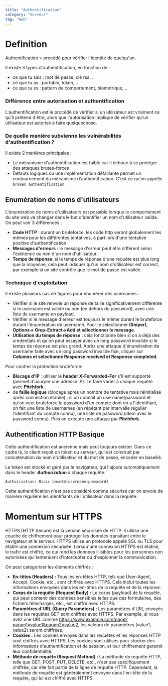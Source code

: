 ```yaml
---
title: "Authentification"
category: "Serveur"
tag: "Web"
---
```

# Definition
Authentification = procédé pour vérifier l'identité de quelqu'un.

Il existe 3 types d'authentification, en fonction de :
- ce que tu sais : mot de passe, clé rsa, ..
- ce que tu as : portable, token, ..
- ce que tu es : pattern de comportement, biometrique, ..

### Différence entre autorisation et authentification
L'authentification est le procédé de vérifier si un utilisateur est vraiment ce qu'il prétend d'être, alors que l'autorisation implique de vérifier qu'un utilisateur est autorisé à faire quelquechose.

### De quelle manière subvienne les vulnérabilités d'authentification ?

Il existe 2 manières principales :
- Le mécanisme d'authentification est faible car il échoue à se protéger des attaques brutes-forces
- Défauts logiques ou une implémentation défaillante permet un contournement du mécanisme d'authentification. C'est ce qu'on appelle `broken authentification`.

## Enumération de noms d'utilisateurs
L'énumération de noms d'utilisateurs est possible lorsque le comportement du site web va changer dans le but d'identifier un nom d'utilisateur valide. On peut voir 3 différences :
- **Code HTTP** : durant un bruteforce, les  code http seront globalement les mêmes pour les différentes tentatives, à part lors d'une tentative positive d'authentification.
- **Messages d'erreurs** : le message d'erreur peut être différent selon l'existence ou non d'un nom d'utilisateur.
- **Temps de réponse**: si le temps de réponse d'une requête est plus long que la moyenne, cela peut indiquer qu'un nom d'utilisateur est correct, par exemple si un site contrôle que le mot de passe est valide.

### Technique d'exploitation
Il existe plusieurs cas de figures pour énumérer des usernames :
- Vérifier si le site renvoie un réponse de taille significativement différente si le username est valide ou non (en dehors du password), avec une liste de username en payload.
- Vérifier si le message d'erreur est toujours le même durant le bruteforce durant l'énumération de username. Pour le sélectionner **(Sniper), Options-> Grep-Extract->Add et sélectionner le message.**
- **Utilisation du temps de réponse** : cela fonctionne bien si on a déjà des credentials et qu'on peut essayer avec un long password invalide si le temps de réponse est plus grand. Après une attaque d'énumération de username faite avec un long password invalide fixe, cliquer sur **Columns et sélectionné Response received et Response completed**.

Pour contrer la protection bruteforce:
- **Blocage d'IP** : utiliser le **header X-Forwarded-For** s'il est supporté (permet d'usurper une adresse IP). Le faire varier à chaque requête avec **Pitchfork**.
- de **faille logique** (blocage après un nombre de tentative mais réinitialisé après connection établie) : si on connait un username/password et qu'on veut bruteforce le password d'un compte dont on a l'identifiant, on fait une liste de usernames (en répétant par intervalle régulier l'identifiant du compte connu), une liste de password (idem avec le password connu). Puis on exécute une attaque par **Pitchfork**.

## Authentification HTTP Basique
Cette authentification est ancienne mais peut toujours exister. Dans ce cadre là, le client reçoit un token du serveur, qui est construit par concaténation du nom d'utilisateur et du mot de passe, encoder en base64. 

Le token est stocké et géré par le navigateur, qui l'ajoute automatiquement dans le header ***Authorization*** à chaque requête.
```http
Authorization: Basic base64(username:password)
```

Cette authentification n'est pas considéré comme sécurisé car on envoie de manière régulière les identifiants de l'utilisateur dans la requête.

# Momentum sur HTTPS
HTTPS (HTTP Secure) est la version sécurisée de HTTP. Il utilise une couche de chiffrement pour protéger les données transitant entre le navigateur et le serveur. HTTPS utilise un protocole appelé SSL ou TLS pour établir une connexion sécurisée. Lorsqu'une connexion HTTPS est établie, le trafic est chiffré, ce qui rend les données illisibles pour les personnes non autorisées qui tenteraient d'intercepter ou d'espionner la communication.

On peut catégoriser les éléments chiffrés :
- **En-têtes (Headers) :**
Tous les en-têtes HTTP, tels que User-Agent, Accept, Cookie, etc., sont chiffrés avec HTTPS. Cela inclut toutes les informations envoyées dans les en-têtes de la requête et de la réponse.
- **Corps de la requête (Request Body) :**
Le corps (payload) de la requête, qui peut contenir des données sensibles telles que des formulaires, des fichiers téléchargés, etc., est chiffré avec HTTPS.
- **Paramètres d'URL (Query Parameters) :**
Les paramètres d'URL envoyés dans les requêtes GET sont chiffrés avec HTTPS. Par exemple, si vous avez une URL comme https://www.example.com/page?param1=value1&param2=value2, les valeurs de paramètres (value1, value2) seront chiffrées.
- **Cookies :**
Les cookies envoyés dans les requêtes et les réponses HTTP sont chiffrés avec HTTPS. Les cookies sont utilisés pour stocker des informations d'authentification et de session, et leur chiffrement garantit leur confidentialité.
- **Méthode de requête (Request Method) :**
La méthode de requête HTTP, telle que GET, POST, PUT, DELETE, etc., n'est pas spécifiquement chiffrée, car elle fait partie de la ligne de requête HTTP. Cependant, la méthode de requête est généralement envoyée dans l'en-tête de la requête, qui lui est chiffré avec HTTPS.